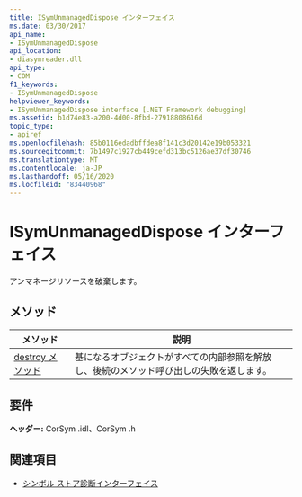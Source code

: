 ```yaml
---
title: ISymUnmanagedDispose インターフェイス
ms.date: 03/30/2017
api_name:
- ISymUnmanagedDispose
api_location:
- diasymreader.dll
api_type:
- COM
f1_keywords:
- ISymUnmanagedDispose
helpviewer_keywords:
- ISymUnmanagedDispose interface [.NET Framework debugging]
ms.assetid: b1d74e83-a200-4d00-8fbd-27918808616d
topic_type:
- apiref
ms.openlocfilehash: 85b0116edadbffdea8f141c3d20142e19b053321
ms.sourcegitcommit: 7b1497c1927cb449cefd313bc5126ae37df30746
ms.translationtype: MT
ms.contentlocale: ja-JP
ms.lasthandoff: 05/16/2020
ms.locfileid: "83440968"
---
```

# <a name="isymunmanageddispose-interface"></a>ISymUnmanagedDispose インターフェイス
アンマネージリソースを破棄します。  
  
## <a name="methods"></a>メソッド  
  
|メソッド|説明|  
|------------|-----------------|  
|[destroy メソッド](isymunmanageddispose-destroy-method.md)|基になるオブジェクトがすべての内部参照を解放し、後続のメソッド呼び出しの失敗を返します。|  
  
## <a name="requirements"></a>要件  
 **ヘッダー:** CorSym .idl、CorSym .h  
  
## <a name="see-also"></a>関連項目

- [シンボル ストア診断インターフェイス](diagnostics-symbol-store-interfaces.md)
